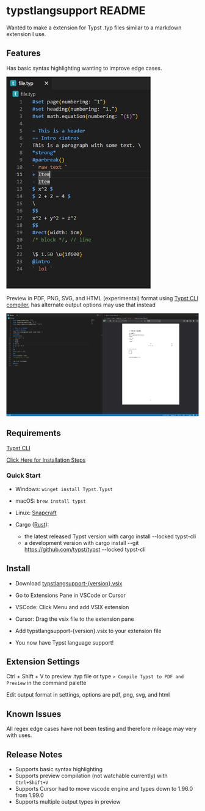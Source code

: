 # typstlangsupport README

Wanted to make a extension for Typst .typ files similar to a markdown extension I use.

## Features

Has basic syntax highlighting wanting to improve edge cases.

![Syntax Highlighting](./imgs/highlight.png)

Preview in PDF, PNG, SVG, and HTML (experimental) format using [Typst CLI compiler](https://github.com/typst/typst#usage), has alternate output options may use that instead

![Preview](./imgs/preview.png)

## Requirements

[Typst CLI](https://typst.app/)

[Click Here for Installation Steps](https://github.com/typst/typst#installation)

### Quick Start

+ Windows: ```winget install Typst.Typst```

+ macOS: ```brew install typst```

+ Linux: [Snapcraft](https://snapcraft.io/typst)

+ Cargo ([Rust](https://rustup.rs/)): 
    - the latest released Typst version with cargo install --locked typst-cli
    - a development version with cargo install --git https://github.com/typst/typst --locked typst-cli


## Install

- Download [typstlangsupport-{version}.vsix](https://github.com/TeejMcSteez/TypstVSCodeExt/blob/master/typstlangsupport-0.0.4.vsix)

- Go to Extensions Pane in VSCode or Cursor

- VSCode: Click Menu and add VSIX extension

- Cursor: Drag the vsix file to the extension pane

- Add typstlangsupport-{version}.vsix to your extension file

- You now have Typst language support!

## Extension Settings

Ctrl + Shift + V to preview .typ file
or
type `> Compile Typst to PDF and Preview` in the command palette

Edit output format in settings, options are pdf, png, svg, and html

## Known Issues

All regex edge cases have not been testing and therefore mileage may very with uses.

## Release Notes

+ Supports basic syntax highlighting
+ Supports preview compilation (not watchable currently) with `Ctrl+Shift+V`
+ Supports Cursor had to move vscode engine and types down to 1.96.0 from 1.99.0
+ Supports multiple output types in preview 
